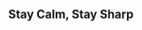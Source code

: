 ## Stay Calm, Stay Sharp

<!---
gobilly/gobilly is a ✨ special ✨ repository because its `README.md` (this file) appears on your GitHub profile.
You can click the Preview link to take a look at your changes.
--->

